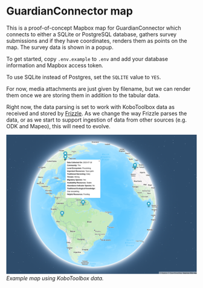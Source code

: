 # GuardianConnector map

This is a proof-of-concept Mapbox map for GuardianConnector which connects to either a SQLite or PostgreSQL database, gathers survey submissions and if they have coordinates, renders them as points on the map. The survey data is shown in a popup.

To get started, copy `.env.example` to `.env` and add your database information and Mapbox access token.

To use SQLite instead of Postgres, set the `SQLITE` value to `YES`.

For now, media attachments are just given by filename, but we can render them once we are storing them in addition to the tabular data.

Right now, the data parsing is set to work with KoboToolbox data as received and stored by [Frizzle](https://github.com/ConservationMetrics/frizzle). As we change the way Frizzle parses the data, or as we start to support ingestion of data from other sources (e.g. ODK and Mapeo), this will need to evolve.

![GuardianConnector map](public/GuardianConnector-map.png)
_Example map using KoboToolbox data._